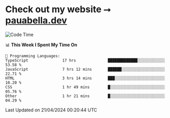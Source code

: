 # Check out my website ⭢ [pauabella.dev](https://pauabella.dev)

<!--START_SECTION:waka-->
![Code Time](http://img.shields.io/badge/Code%20Time-3%2C240%20hrs%2035%20mins-blue)

📊 **This Week I Spent My Time On** 

```text
💬 Programming Languages: 
TypeScript               17 hrs              █████████████░░░░░░░░░░░░   53.58 % 
JavaScript               7 hrs 12 mins       ██████░░░░░░░░░░░░░░░░░░░   22.71 % 
HTML                     3 hrs 14 mins       ███░░░░░░░░░░░░░░░░░░░░░░   10.20 % 
CSS                      1 hr 49 mins        █░░░░░░░░░░░░░░░░░░░░░░░░   05.76 % 
Other                    1 hr 21 mins        █░░░░░░░░░░░░░░░░░░░░░░░░   04.29 % 
```


 Last Updated on 21/04/2024 00:20:44 UTC
<!--END_SECTION:waka-->
